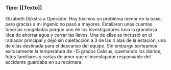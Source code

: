 ### Tipo: [[Texto]]
Elizabeth Dijkstra a Operador. Hoy tuvimos un problema menor en la base, pero gracias a mi ingenio no pasó a mayores. Estallaron unas cuantas tuberías congeladas porque uno de los investigadores tuvo la grandiosa idea de ahorrar agua y cerrar las llaves. Una de ellas se incrustó en el radiador principal y dejó sin calefacción a 3 de las 4 alas de la estación, una de ellas destinada para el descanso del equipo. Sin embargo sorteamos exitosamente la temperatura de -15 grados Celsius, quemando los diarios, fotos familiares y cartas de amor que el investigador responsable del accidente guardaba en su recámara. 
